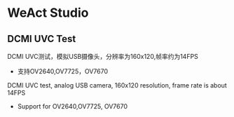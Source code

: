 # WeAct Studio
## DCMI UVC Test

DCMI UVC测试，模拟USB摄像头，分辨率为160x120,帧率约为14FPS
* 支持OV2640,OV7725，OV7670

DCMI UVC test, analog USB camera, 160x120 resolution, frame rate is about 14FPS
* Support for OV2640,OV7725, OV7670